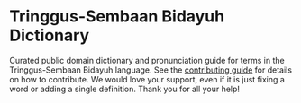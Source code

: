 
# Tringgus-Sembaan Bidayuh Dictionary

Curated public domain dictionary and pronunciation guide for terms in the Tringgus-Sembaan Bidayuh language. See the [contributing guide](https://github.com/drumworkteam/term/blob/make/.github/contributing.md) for details on how to contribute. We would love your support, even if it is just fixing a word or adding a single definition. Thank you for all your help!